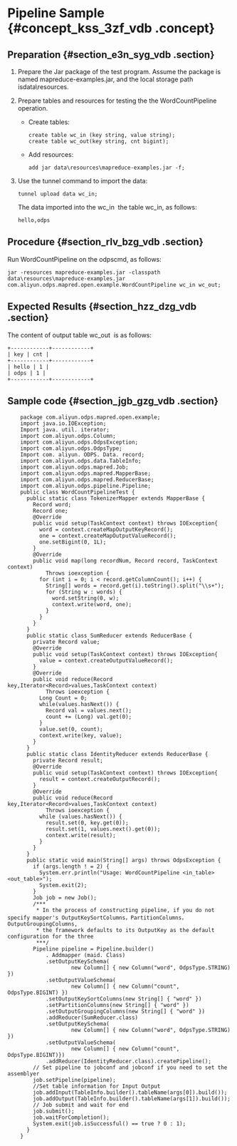 # Pipeline Sample {#concept_kss_3zf_vdb .concept}

## Preparation {#section_e3n_syg_vdb .section}

1.  Prepare the Jar package of the test program. Assume the package is named mapreduce-examples.jar, and the local storage path isdata\\resources.
2.  Prepare tables and resources for testing the the WordCountPipeline operation.
    -   Create tables:

        ```
        create table wc_in (key string, value string);
        create table wc_out(key string, cnt bigint);
        ```

    -   Add resources:

        ```
        add jar data\resources\mapreduce-examples.jar -f;
        ```

3.  Use the tunnel command to import the data:

    ```
    tunnel upload data wc_in;
    ```

    The data imported into the wc\_in  the table wc\_in, as follows:

    ```
    hello,odps
    ```


## Procedure {#section_rlv_bzg_vdb .section}

Run WordCountPipeline on the odpscmd, as follows:

```
jar -resources mapreduce-examples.jar -classpath data\resources\mapreduce-examples.jar
com.aliyun.odps.mapred.open.example.WordCountPipeline wc_in wc_out;
```

## Expected Results {#section_hzz_dzg_vdb .section}

The content of output table wc\_out  is as follows:

```
+------------+------------+
| key | cnt |
+------------+------------+
| hello | 1 |
| odps | 1 |
+------------+------------+
```

## Sample code {#section_jgb_gzg_vdb .section}

```
    package com.aliyun.odps.mapred.open.example;
    import java.io.IOException;
    Import java. util. iterator;
    import com.aliyun.odps.Column;
    import com.aliyun.odps.OdpsException;
    import com.aliyun.odps.OdpsType;
    Import com. aliyun. ODPS. Data. record;
    import com.aliyun.odps.data.TableInfo;
    import com.aliyun.odps.mapred.Job;
    import com.aliyun.odps.mapred.MapperBase;
    import com.aliyun.odps.mapred.ReducerBase;
    import com.aliyun.odps.pipeline.Pipeline;
    public class WordCountPipelineTest {
      public static class TokenizerMapper extends MapperBase {
        Record word;
        Record one;
        @Override
        public void setup(TaskContext context) throws IOException{
          word = context.createMapOutputKeyRecord();
          one = context.createMapOutputValueRecord();
          one.setBigint(0, 1L);
        }
        @Override
        public void map(long recordNum, Record record, TaskContext context)
            Throws ioexception {
          for (int i = 0; i < record.getColumnCount(); i++) {
            String[] words = record.get(i).toString().split("\\s+");
            for (String w : words) {
              word.setString(0, w);
              context.write(word, one);
            }
          }
        }
      }
      public static class SumReducer extends ReducerBase {
        private Record value;
        @Override
        public void setup(TaskContext context) throws IOException{
          value = context.createOutputValueRecord();
        }
        @Override
        public void reduce(Record key,Iterator<Record>values,TaskContext context)
            Throws ioexception {
          Long Count = 0;
          while(values.hasNext()) {
            Record val = values.next();
            count += (Long) val.get(0);
          }
          value.set(0, count);
          context.write(key, value);
        }
      }
      public static class IdentityReducer extends ReducerBase {
        private Record result;
        @Override
        public void setup(TaskContext context) throws IOException{
          result = context.createOutputRecord();
        }
        @Override
        public void reduce(Record key,Iterator<Record>values,TaskContext context)
            Throws ioexception {
          while (values.hasNext()) {
            result.set(0, key.get(0));
            result.set(1, values.next().get(0));
            context.write(result);
          }
        }
      }
      public static void main(String[] args) throws OdpsException {
        if (args.length ! = 2) {
          System.err.println("Usage: WordCountPipeline <in_table> <out_table>");
          System.exit(2);
        }
        Job job = new Job();
        /***
         * In the process of constructing pipeline, if you do not specify mapper's OutputKeySortColumns，PartitionColumns，OutputGroupingColumns,
         * the framework defaults to its OutputKey as the default configuration for the three
         ***/
        Pipeline pipeline = Pipeline.builder()
            . Addmapper (maid. Class)
            .setOutputKeySchema(
                    new Column[] { new Column("word", OdpsType.STRING) })
            .setOutputValueSchema(
                    new Column[] { new Column("count", OdpsType.BIGINT) })
            .setOutputKeySortColumns(new String[] { "word" })
            .setPartitionColumns(new String[] { "word" })
            .setOutputGroupingColumns(new String[] { "word" })
            .addReducer(SumReducer.class)
            .setOutputKeySchema(
                    new Column[] { new Column("word", OdpsType.STRING) })
            .setOutputValueSchema(
                    new Column[] { new Column("count", OdpsType.BIGINT)})
            .addReducer(IdentityReducer.class).createPipeline();
        // Set pipeline to jobconf and jobconf if you need to set the assemblyer
        job.setPipeline(pipeline);
        //Set table information for Input Output
        job.addInput(TableInfo.builder().tableName(args[0]).build());
        job.addOutput(TableInfo.builder().tableName(args[1]).build());
        // Job submit and wait for end
        job.submit();
        job.waitForCompletion();
        System.exit(job.isSuccessful() == true ? 0 : 1);
      }
    }

```

